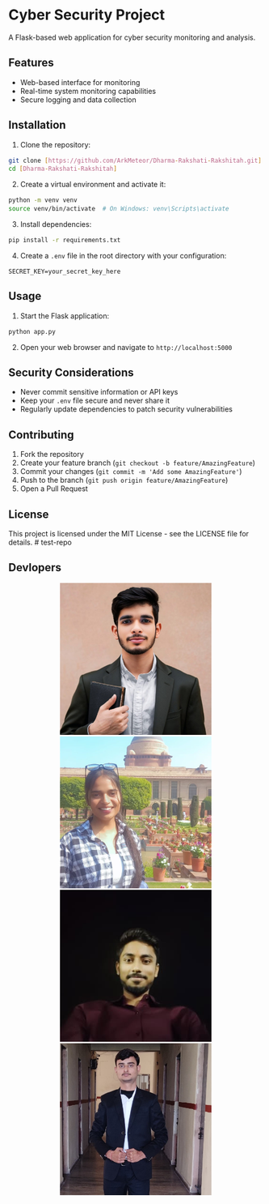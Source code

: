 # Cyber Security Project

A Flask-based web application for cyber security monitoring and analysis.

## Features

- Web-based interface for monitoring
- Real-time system monitoring capabilities
- Secure logging and data collection

## Installation

1. Clone the repository:
```bash
git clone [https://github.com/ArkMeteor/Dharma-Rakshati-Rakshitah.git]
cd [Dharma-Rakshati-Rakshitah]
```

2. Create a virtual environment and activate it:
```bash
python -m venv venv
source venv/bin/activate  # On Windows: venv\Scripts\activate
```

3. Install dependencies:
```bash
pip install -r requirements.txt
```

4. Create a `.env` file in the root directory with your configuration:
```
SECRET_KEY=your_secret_key_here
```

## Usage

1. Start the Flask application:
```bash
python app.py
```

2. Open your web browser and navigate to `http://localhost:5000`

## Security Considerations

- Never commit sensitive information or API keys
- Keep your `.env` file secure and never share it
- Regularly update dependencies to patch security vulnerabilities

## Contributing

1. Fork the repository
2. Create your feature branch (`git checkout -b feature/AmazingFeature`)
3. Commit your changes (`git commit -m 'Add some AmazingFeature'`)
4. Push to the branch (`git push origin feature/AmazingFeature`)
5. Open a Pull Request

## License

This project is licensed under the MIT License - see the LICENSE file for details. # test-repo

## Devlopers

<p align="center">
  <img src="static/imgs/Ayush.jpg" alt="Banner" width="300"/>
  <img src="static/imgs/anshika.jpg" alt="Banner" width="300"/>
  <img src="static/imgs/devansh.jpg" alt="Banner" width="300"/>
  <img src="static/imgs/Anurag.jpg" alt="Banner" width="300" />
</p>



